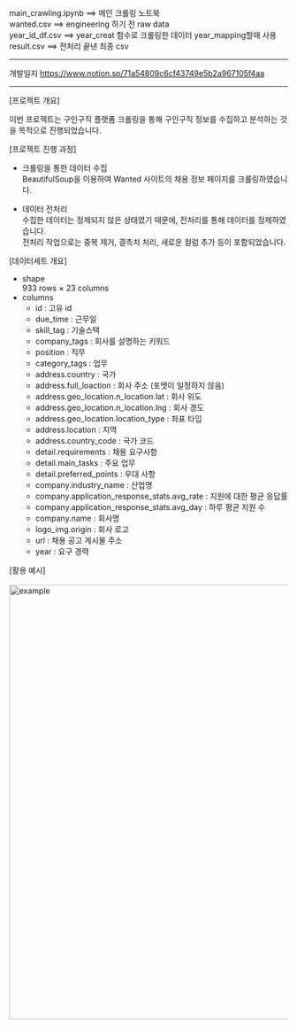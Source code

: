 main_crawling.ipynb   ==> 메인 크롤링 노트북  
wanted.csv            ==> engineering 하기 전 raw data  
year_id_df.csv        ==> year_creat 함수로 크롤링한 데이터 year_mapping할때 사용   
result.csv            ==> 전처리 끝낸 최종 csv  

---------------------------------------------------  
개발일지
https://www.notion.so/71a54809c6cf43749e5b2a967105f4aa

------------------------------------------------------  
[프로젝트 개요]  
  
이번 프로젝트는 구인구직 플랫폼 크롤링을 통해 구인구직 정보를 수집하고 분석하는 것을 목적으로 진행되었습니다.  
  
[프로젝트 진행 과정]  
  
- 크롤링을 통한 데이터 수집  
BeautifulSoup을 이용하여 Wanted 사이트의 채용 정보 페이지를 크롤링하였습니다.  
  
- 데이터 전처리  
수집한 데이터는 정제되지 않은 상태였기 때문에, 전처리를 통해 데이터를 정제하였습니다.  
전처리 작업으로는 중복 제거, 결측치 처리, 새로운 컬럼 추가 등이 포함되었습니다.  
  
[데이터세트 개요]  
- shape  
933 rows × 23 columns  
- columns
  - id : 고유 id
  - due_time : 근무일
  - skill_tag : 기술스택
  - company_tags : 회사를 설명하는 키워드
  - position : 직무
  - category_tags : 업무
  - address.country : 국가
  - address.full_loaction : 회사 주소 (포맷이 일정하지 않음)
  - address.geo_location.n_location.lat : 회사 위도
  - address.geo_location.n_location.lng : 회사 경도
  - address.geo_location.location_type : 좌표 타입
  - address.location : 지역
  - address.country_code : 국가 코드
  - detail.requirements : 채용 요구사항
  - detail.main_tasks : 주요 업무
  - detail.preferred_points : 우대 사항
  - company.industry_name : 산업명
  - company.application_response_stats.avg_rate : 지원에 대한 평균 응답률
  - company.application_response_stats.avg_day : 하루 평균 지원 수
  - company.name : 회사명
  - logo_img.origin : 회사 로고
  - url : 채용 공고 게시물 주소
  - year : 요구 경력

  
[활용 예시]  
<br>
<img width="785" alt="example" src="https://user-images.githubusercontent.com/110758221/220267713-a50af7b9-b768-4810-a5e9-66c26770e47b.png">




